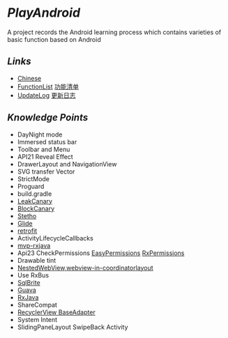 # *PlayAndroid*
A project records the Android learning process which contains varieties of basic function based on Android

## *Links*
- [Chinese](doc-zh/README-zh.md)
- [FunctionList](FunctionList.md) [功能清单](doc-zh/FunctionList-zh.md)
- [UpdateLog](UpdateLog.md) [更新日志](doc-zh/UpdateLog-zh.md)

## *Knowledge Points*
- DayNight mode
- Immersed status bar
- Toolbar and Menu
- API21 Reveal Effect
- DrawerLayout and NavigationView
- SVG transfer Vector
- StrictMode
- Proguard
- build.gradle
- [LeakCanary](https://github.com/square/leakcanary)
- [BlockCanary](https://github.com/markzhai/AndroidPerformanceMonitor)
- [Stetho](https://github.com/facebook/stetho)
- [Glide](https://github.com/bumptech/glide)
- [retrofit](https://github.com/square/retrofit)
- ActivityLifecycleCallbacks
- [mvp-rxjava](https://github.com/googlesamples/android-architecture)
- Api23 CheckPermissions [EasyPermissions](https://github.com/googlesamples/easypermissions) [RxPermissions](https://github.com/tbruyelle/RxPermissions)
- Drawable tint
- [NestedWebView,webview-in-coordinatorlayout](https://github.com/takahirom/webview-in-coordinatorlayout)
- Use RxBus
- [SqlBrite](https://github.com/square/sqlbrite)
- [Guava](https://github.com/google/guava)
- [RxJava](https://github.com/ReactiveX/RxJava)
- ShareCompat
- [RecyclerView BaseAdapter](https://github.com/hongyangAndroid/baseAdapter)
- System Intent
- SlidingPaneLayout SwipeBack Activity
